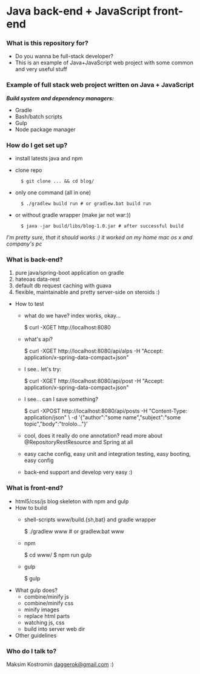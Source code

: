 # Java back-end + JavaScript front-end #

### What is this repository for? ###

* Do you wanna be full-stack developer?
* This is an example of Java+JavaScript web project with some common and very useful stuff

### Example of full stack web project written on Java + JavaScript ###

***Build system and dependency managers:***

* Gradle
* Bash/batch scripts
* Gulp
* Node package manager

### How do I get set up? ###

* install latests java and npm
* clone repo

        $ git clone ... && cd blog/
* only one command (all in one)

        $ ./gradlew build run # or gradlew.bat build run
* or without gradle wrapper (make jar not war:))
        
        $ java -jar build/libs/blog-1.0.jar # after successful build
*I'm pretty sure, that it should works :) it worked on my home mac os x and company's pc*

### What is back-end? ###
1. pure java/spring-boot application on gradle
2. hateoas data-rest
3. default db request caching with guava
4. flexible, maintainable and pretty server-side on steroids :) 

* How to test
    - what do we have? index works, okay...
        
        $ curl -XGET http://localhost:8080
    - what's api?
        
        $ curl -XGET http://localhost:8080/api/alps -H "Accept: application/x-spring-data-compact+json"
    - I see.. let's try:
    
        $ curl -XGET http://localhost:8080/api/post -H "Accept: application/x-spring-data-compact+json" 
    - I see... can I save something?
     
        $ curl -XPOST http://localhost:8080/api/posts -H "Content-Type: application/json" \ 
            -d '{"author":"some name","subject":"some topic","body":"trololo..."}'
    - cool, does it really do one annotation? read more about @RepositoryRestResource and Spring at all
    - easy cache config, easy unit and integration testing, easy booting, easy config
    - back-end support and develop very easy :)
    
### What is front-end? ###

* html5/css/js blog skeleton with npm and gulp 
* How to build
    - shell-scripts www/build.{sh,bat} and gradle wrapper
    
        $ ./gradlew www # or gradlew.bat www
    - npm
        
        $ cd www/
        $ npm run gulp
    - gulp
        
        $ gulp
* What gulp does?
    - combine/minify js
    - combine/minify css
    - minify images
    - replace html parts
    - watching js, css
    - build into server web dir
* Other guidelines

### Who do I talk to? ###

Maksim Kostromin daggerok@gmail.com :)